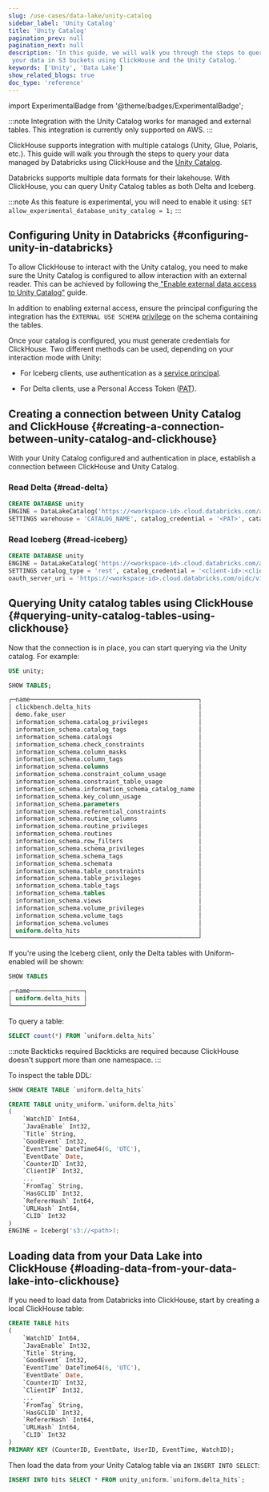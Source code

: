 ```yaml
---
slug: /use-cases/data-lake/unity-catalog
sidebar_label: 'Unity Catalog'
title: 'Unity Catalog'
pagination_prev: null
pagination_next: null
description: 'In this guide, we will walk you through the steps to query
 your data in S3 buckets using ClickHouse and the Unity Catalog.'
keywords: ['Unity', 'Data Lake']
show_related_blogs: true
doc_type: 'reference'
---
```


import ExperimentalBadge from '@theme/badges/ExperimentalBadge';

<ExperimentalBadge/>

:::note
Integration with the Unity Catalog works for managed and external tables.
This integration is currently only supported on AWS.
:::

ClickHouse supports integration with multiple catalogs (Unity, Glue, Polaris, etc.). This guide will walk you through the steps to query your data managed by Databricks using ClickHouse and the [Unity Catalog](https://www.databricks.com/product/unity-catalog). 

Databricks supports multiple data formats for their lakehouse. With ClickHouse, you can query Unity Catalog tables as both Delta and Iceberg.

:::note
As this feature is experimental, you will need to enable it using:
`SET allow_experimental_database_unity_catalog = 1;`
:::

## Configuring Unity in Databricks {#configuring-unity-in-databricks}

To allow ClickHouse to interact with the Unity catalog, you need to make sure the Unity Catalog is configured to allow interaction with an external reader. This can be achieved by following the[ "Enable external data access to Unity Catalog"](https://docs.databricks.com/aws/en/external-access/admin) guide.

In addition to enabling external access, ensure the principal configuring the integration has the `EXTERNAL USE SCHEMA` [privilege](https://docs.databricks.com/aws/en/external-access/admin#external-schema) on the schema containing the tables.

Once your catalog is configured, you must generate credentials for ClickHouse. Two different methods can be used, depending on your interaction mode with Unity:

* For Iceberg clients, use authentication as a [service principal](https://docs.databricks.com/aws/en/dev-tools/auth/oauth-m2m).

* For Delta clients, use a Personal Access Token ([PAT](https://docs.databricks.com/aws/en/dev-tools/auth/pat)).

## Creating a connection between Unity Catalog and ClickHouse {#creating-a-connection-between-unity-catalog-and-clickhouse}

With your Unity Catalog configured and authentication in place, establish a connection between ClickHouse and Unity Catalog.

### Read Delta {#read-delta}

```sql
CREATE DATABASE unity
ENGINE = DataLakeCatalog('https://<workspace-id>.cloud.databricks.com/api/2.1/unity-catalog')
SETTINGS warehouse = 'CATALOG_NAME', catalog_credential = '<PAT>', catalog_type = 'unity'
```

### Read Iceberg {#read-iceberg}

```sql
CREATE DATABASE unity
ENGINE = DataLakeCatalog('https://<workspace-id>.cloud.databricks.com/api/2.1/unity-catalog/iceberg')
SETTINGS catalog_type = 'rest', catalog_credential = '<client-id>:<client-secret>', warehouse = 'workspace', 
oauth_server_uri = 'https://<workspace-id>.cloud.databricks.com/oidc/v1/token', auth_scope = 'all-apis,sql'
```

## Querying Unity catalog tables using ClickHouse {#querying-unity-catalog-tables-using-clickhouse}

Now that the connection is in place, you can start querying via the Unity catalog. For example:

```sql
USE unity;

SHOW TABLES;

┌─name───────────────────────────────────────────────┐
│ clickbench.delta_hits                              │
│ demo.fake_user                                     │
│ information_schema.catalog_privileges              │
│ information_schema.catalog_tags                    │
│ information_schema.catalogs                        │
│ information_schema.check_constraints               │
│ information_schema.column_masks                    │
│ information_schema.column_tags                     │
│ information_schema.columns                         │
│ information_schema.constraint_column_usage         │
│ information_schema.constraint_table_usage          │
│ information_schema.information_schema_catalog_name │
│ information_schema.key_column_usage                │
│ information_schema.parameters                      │
│ information_schema.referential_constraints         │
│ information_schema.routine_columns                 │
│ information_schema.routine_privileges              │
│ information_schema.routines                        │
│ information_schema.row_filters                     │
│ information_schema.schema_privileges               │
│ information_schema.schema_tags                     │
│ information_schema.schemata                        │
│ information_schema.table_constraints               │
│ information_schema.table_privileges                │
│ information_schema.table_tags                      │
│ information_schema.tables                          │
│ information_schema.views                           │
│ information_schema.volume_privileges               │
│ information_schema.volume_tags                     │
│ information_schema.volumes                         │
│ uniform.delta_hits                                 │
└────────────────────────────────────────────────────┘
```

If you're using the Iceberg client, only the Delta tables with Uniform-enabled will be shown:

```sql
SHOW TABLES

┌─name───────────────┐
│ uniform.delta_hits │
└────────────────────┘
```

To query a table:

```sql
SELECT count(*) FROM `uniform.delta_hits`
```

:::note Backticks required
Backticks are required because ClickHouse doesn't support more than one namespace.
:::

To inspect the table DDL:

```sql
SHOW CREATE TABLE `uniform.delta_hits`

CREATE TABLE unity_uniform.`uniform.delta_hits`
(
    `WatchID` Int64,
    `JavaEnable` Int32,
    `Title` String,
    `GoodEvent` Int32,
    `EventTime` DateTime64(6, 'UTC'),
    `EventDate` Date,
    `CounterID` Int32,
    `ClientIP` Int32,
    ...
    `FromTag` String,
    `HasGCLID` Int32,
    `RefererHash` Int64,
    `URLHash` Int64,
    `CLID` Int32
)
ENGINE = Iceberg('s3://<path>);

```

## Loading data from your Data Lake into ClickHouse {#loading-data-from-your-data-lake-into-clickhouse}

If you need to load data from Databricks into ClickHouse, start by creating a local ClickHouse table:

```sql
CREATE TABLE hits
(
    `WatchID` Int64,
    `JavaEnable` Int32,
    `Title` String,
    `GoodEvent` Int32,
    `EventTime` DateTime64(6, 'UTC'),
    `EventDate` Date,
    `CounterID` Int32,
    `ClientIP` Int32,
    ...
    `FromTag` String,
    `HasGCLID` Int32,
    `RefererHash` Int64,
    `URLHash` Int64,
    `CLID` Int32
)
PRIMARY KEY (CounterID, EventDate, UserID, EventTime, WatchID);
```

Then load the data from your Unity Catalog table via an `INSERT INTO SELECT`:

```sql
INSERT INTO hits SELECT * FROM unity_uniform.`uniform.delta_hits`;
```
